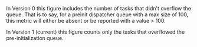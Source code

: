 In Version 0 this figure includes the number of tasks that didn't overflow the queue.
That is to say, for a preinit dispatcher queue with a max size of 100,
this metric will either be absent or be reported with a value > 100.

In Version 1 (current) this figure counts only the tasks that overflowed the pre-initialization queue. 
